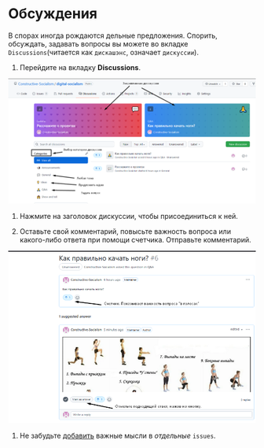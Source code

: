 # Обсуждения

В спорах иногда рождаются дельные предложения. 
Спорить, обсуждать, задавать вопросы вы можете во вкладке `Discussions`(читается как `дискашэнс`, означает `дискуссии`).

1. Перейдите на вкладку **Discussions**.

![alt](./README/discussions/panel.png)

1. Нажмите на заголовок дискуссии, чтобы присоединиться к ней.

1. Оставьте свой комментарий, повысьте важность вопроса или какого-либо ответа при помощи счетчика. Отправьте комментарий.

![alt](./README/discussions/comment.png)

1. Не забудьте [добавить](./issues_guide.md) важные мысли в _отдельные_ `issues`.